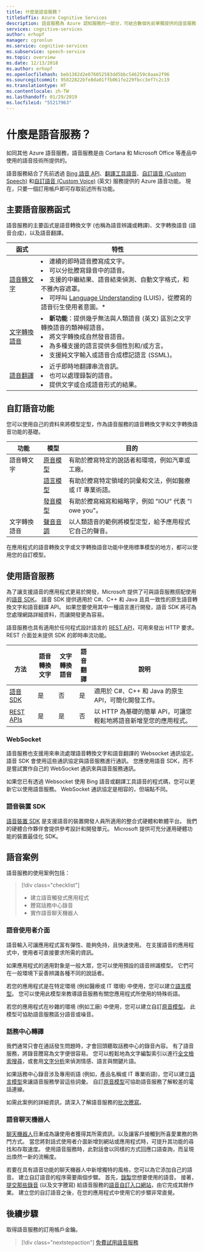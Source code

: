```yaml
---
title: 什麼是語音服務？
titleSuffix: Azure Cognitive Services
description: 語音服務為 Azure 認知服務的一部分，可結合數個先前單獨提供的語音服務：Bing 語音 (包含語音辨識和文字轉換語音)、自訂語音及語音翻譯。
services: cognitive-services
author: erhopf
manager: cgronlun
ms.service: cognitive-services
ms.subservice: speech-service
ms.topic: overview
ms.date: 12/13/2018
ms.author: erhopf
ms.openlocfilehash: beb1382d2e076052583dd5bbc546259c8aae2f96
ms.sourcegitcommit: 95822822bfe8da01ffb061fe229fbcc3ef7c2c19
ms.translationtype: HT
ms.contentlocale: zh-TW
ms.lasthandoff: 01/29/2019
ms.locfileid: "55217963"
---
```

# <a name="what-is-speech-services"></a>什麼是語音服務？

如同其他 Azure 語音服務，語音服務是由 Cortana 和 Microsoft Office 等產品中使用的語音技術所提供的。

語音服務結合了先前透過 [Bing 語音 API](https://docs.microsoft.com/azure/cognitive-services/speech/home)、[翻譯工具語音](https://docs.microsoft.com/azure/cognitive-services/translator-speech/)、[自訂語音 (Custom Speech)](https://docs.microsoft.com/azure/cognitive-services/custom-speech-service/cognitive-services-custom-speech-home) 和[自訂語音 (Custom Voice)](http://customvoice.ai/) \(英文\) 服務提供的 Azure 語音功能。 現在，只要一個訂用帳戶即可存取前述所有功能。

## <a name="main-speech-services-functions"></a>主要語音服務函式

語音服務的主要函式是語音轉換文字 (也稱為語音辨識或轉譯)、文字轉換語音 (語音合成)，以及語音翻譯。

|函式|特性|
|-|-|
|[語音轉文字](speech-to-text.md)| <li>連續的即時語音謄寫成文字。<li>可以分批謄寫錄音中的語音。 <li>支援的中繼結果、語音結束偵測、自動文字格式，和不雅內容遮罩。 <li>可呼叫 [Language Understanding](https://docs.microsoft.com/azure/cognitive-services/luis/) (LUIS)，從謄寫的語音衍生使用者意圖。\*|
|[文字轉換語音](text-to-speech.md)| <li>**新功能**：提供幾乎無法與人類語音 (英文) 區別之文字轉換語音的類神經語音。 <li>將文字轉換成自然發音語音。 <li>為多種支援的語言提供多個性別和/或方言。 <li>支援純文字輸入或語音合成標記語言 (SSML)。 |
|[語音翻譯](speech-translation.md)| <li>近乎即時地翻譯串流音訊。<li> 也可以處理錄製的語音。<li>提供文字或合成語音形式的結果。 |


## <a name="customize-speech-features"></a>自訂語音功能

您可以使用自己的資料來將模型定型，作為語音服務的語音轉換文字和文字轉換語音功能的基礎。

|功能|模型|目的|
|-|-|-|
|語音轉文字|[原音模型](how-to-customize-acoustic-models.md)|有助於謄寫特定的說話者和環境，例如汽車或工廠。|
||[語言模型](how-to-customize-language-model.md)|有助於謄寫特定領域的詞彙和文法，例如醫療或 IT 專業術語。|
||[發音模型](how-to-customize-pronunciation.md)|有助於謄寫縮寫和縮略字，例如 "IOU" 代表 "I owe you"。 |
|文字轉換語音|[聲音音調](how-to-customize-voice-font.md)|以人類語音的範例將模型定型，給予應用程式它自己的聲音。|

在應用程式的語音轉換文字或文字轉換語音功能中使用標準模型的地方，都可以使用您的自訂模型。

## <a name="use-the-speech-service"></a>使用語音服務

為了讓支援語音的應用程式更易於開發，Microsoft 提供了可與語音服務搭配使用的[語音 SDK](speech-sdk.md)。 語音 SDK 提供適用於 C#、C++ 和 Java 且具一致性的原生語音轉換文字和語音翻譯 API。 如果您要使用其中一種語言進行開發，語音 SDK 將可為您處理網路詳細資料，而讓開發更為容易。

語音服務也具有適用於任何程式設計語言的 [REST API](rest-apis.md)，可用來發出 HTTP 要求。 REST 介面並未提供 SDK 的即時串流功能。

|<br>方法|語音<br>轉換文字|文字轉換<br>語音|語音<br>翻譯|<br>說明|
|-|-|-|-|-|
|[語音 SDK](speech-sdk.md)|是|否|是|適用於 C#、C++ 和 Java 的原生 API，可簡化開發工作。|
|[REST APIs](rest-apis.md)|是|是|否|以 HTTP 為基礎的簡單 API，可讓您輕鬆地將語音新增至您的應用程式。|

### <a name="websockets"></a>WebSocket

語音服務也支援用來串流處理語音轉換文字和語音翻譯的 Websocket 通訊協定。 語音 SDK 會使用這些通訊協定與語音服務進行通訊。 您應使用語音 SDK，而不是嘗試實作自己的 WebSocket 通訊來與語音服務通訊。

如果您已有透過 Websocket 使用 Bing 語音或翻譯工具語音的程式碼，您可以更新它以使用語音服務。 WebSocket 通訊協定是相容的，但端點不同。

### <a name="speech-devices-sdk"></a>語音裝置 SDK

[語音裝置 SDK](speech-devices-sdk.md) 是支援語音的裝置開發人員所適用的整合式硬體和軟體平台。 我們的硬體合作夥伴會提供參考設計和開發單元。 Microsoft 提供可充分運用硬體功能的裝置最佳化 SDK。


## <a name="speech-scenarios"></a>語音案例

語音服務的使用案例包括：

> [!div class="checklist"]
> * 建立語音觸發式應用程式
> * 謄寫話務中心錄音
> * 實作語音聊天機器人

### <a name="voice-user-interface"></a>語音使用者介面

語音輸入可讓應用程式富有彈性、能夠免持，且快速使用。 在支援語音的應用程式中，使用者可直接要求所需的資訊。

如果應用程式的適用對象是一般大眾，您可以使用預設的語音辨識模型。 它們可在一般環境下妥善辨識各種不同的說話者。

若您的應用程式是在特定環境 (例如醫療或 IT 環境) 中使用，您可以建立[語言模型](how-to-customize-language-model.md)。 您可以使用此模型來教導語音服務有關您應用程式所使用的特殊術語。

若您的應用程式在吵雜的環境 (例如工廠) 中使用，您可以建立自訂[原音模型](how-to-customize-acoustic-models.md)。 此模型可協助語音服務區分語音或噪音。

### <a name="call-center-transcription"></a>話務中心轉譯

我們通常只會在通話發生問題時，才會回頭聽取話務中心的錄音內容。 有了語音服務，將錄音謄寫為文字便很容易。 您可以輕鬆地為文字編製索引以進行[全文檢索搜尋](https://docs.microsoft.com/azure/search/search-what-is-azure-search)，或套用[文字分析](https://docs.microsoft.com/azure/cognitive-services/Text-Analytics/)來偵測情感、語言與關鍵片語。

如果話務中心錄音涉及專用術語 (例如，產品名稱或 IT 專業術語)，您可以建立[語言模型](how-to-customize-language-model.md)來讓語音服務學習這些詞彙。 自訂[原音模型](how-to-customize-acoustic-models.md)可協助語音服務了解較差的電話連線。

如需此案例的詳細資訊，請深入了解語音服務的[批次謄寫](batch-transcription.md)。

### <a name="voice-bots"></a>語音聊天機器人

[聊天機器人](https://dev.botframework.com/)日漸成為讓使用者獲得其所需資訊，以及讓客戶接觸到所喜愛業務的熱門方式。 當您將對話式使用者介面新增到網站或應用程式時，可提升其功能的尋找和存取速度。 使用語音服務時，此對話會以同樣的方式回應口語查詢，而呈現出煥然一新的流暢度。

若要在具有語音功能的聊天機器人中新增獨特的風格，您可以為它添加自己的語音。 建立自訂語音的程序需要兩個步驟。 首先，[錄製](record-custom-voice-samples.md)您想要使用的語音。 接著，[提交那些錄音](how-to-customize-voice-font.md) (以及文字謄寫) 給語音服務的[語音自訂入口網站](https://cris.ai/Home/CustomVoice)，由它完成其餘作業。 建立您的自訂語音之後，在您的應用程式中使用它的步驟非常直覺。

## <a name="next-steps"></a>後續步驟

取得語音服務的訂用帳戶金鑰。

> [!div class="nextstepaction"]
> [免費試用語音服務](get-started.md)
